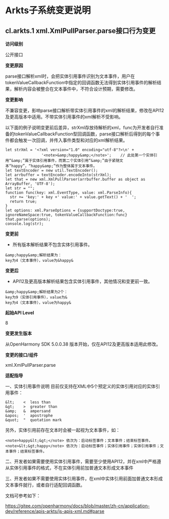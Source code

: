 # Arkts子系统变更说明

## cl.arkts.1 xml.XmlPullParser.parse接口行为变更

**访问级别**

公开接口

**变更原因**

parse接口解析xml时，会把实体引用事件识别为文本事件，用户在tokenValueCallbackFunction中指定的回调函数无法得到实体引用事件的解析结果，解析内容会被整合在文本事件中，不符合设计预期，需要修改。

**变更影响**

不兼容变更，影响parse接口解析带实体引用事件的xml的解析结果，修改在API12及更高版本中适用。不带实体引用事件的xml解析不受影响。

以下面的例子说明变更前后差异，strXml存放待解析的xml，func为开发者自行准备的tokenValueCallbackFunction型回调函数，parse接口解析后得到的每个事件都会触发一次回调，并传入事件类型和对应的xml解析结果。
```
let strXml = '<?xml version="1.0" encoding="utf-8"?>\n' +
                '<note>&amp;happy&amp;</note>';    // 此处第一个实体引用“&amp;”属于实体引用事件，而第二个实体引用“&amp;”由于紧随文本“happy”，“happy&amp;”作为整体属于文本事件。
let textEncoder = new util.TextEncoder();
let arrbuffer = textEncoder.encodeInto(strXml);
let that = new xml.XmlPullParser(arrbuffer.buffer as object as ArrayBuffer, 'UTF-8');
let str = "";
function func(key: xml.EventType, value: xml.ParseInfo){
  str += 'key:' + key +' value:' + value.getText() + '  ';
  return true;
}
let options: xml.ParseOptions = {supportDoctype:true, ignoreNameSpace:true, tokenValueCallbackFunction:func}
that.parse(options);
console.log(str);
```

**变更前**

- 所有版本解析结果不包含实体引用事件。

```
&amp;happy&amp;解析结果为：
key为4（文本事件），value为&happy&
```


**变更后**

- API12及更高版本解析结果包含实体引用事件，其他情况和变更前一致。

```
&amp;happy&amp;解析结果为2个：
key为9（实体引用事件），value为&
key为4（文本事件），value为happy&
```


**起始API Level**

8

**变更发生版本**

从OpenHarmony SDK 5.0.0.38 版本开始，仅在API12及更高版本适用此修改。

**变更的接口/组件**

xml.XmlPullParser.parse

**适配指导**

一、实体引用事件说明
目前仅支持在XML中5个预定义的实体引用对应的实体引用事件：
```
&lt;    <  less than
&gt;    >  greater than
&amp;   &  ampersand
&apos;  '  apostrophe
&quot;  "  quotation mark
```
另外，实体引用前存在文本时会被一起视为文本事件，如：
```
<note>happy&lt;&gt;</note> 依次为：启动标签事件；文本事件；结束标签事件。
<note>&lt;&gt;happy</note> 依次为：启动标签事件；实体引用事件；实体引用事件；文本事件；结束标签事件。
```

二、开发者如果需要使用实体引用事件，需要至少使用API12，并在xml中严格遵从实体引用事件的格式，不在实体引用前加普通文本形成文本事件

三、开发者如果不需要使用实体引用事件，在xml中实体引用前面加普通文本形成文本事件就行，或者自行适配回调函数。

文档可参考如下：

https://gitee.com/openharmony/docs/blob/master/zh-cn/application-dev/reference/apis-arkts/js-apis-xml.md#parse
